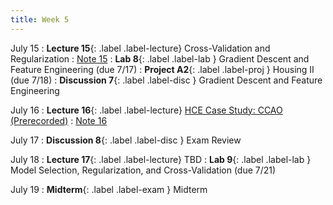 ```yaml
---
title: Week 5
---
```


July 15
: **Lecture 15**{: .label .label-lecture} Cross-Validation and Regularization
    : [Note 15](https://ds100.org/course-notes/cv_regularization/cv_reg.html)
: **Lab 8**{: .label .label-lab }  Gradient Descent and Feature Engineering (due 7/17)
: **Project A2**{: .label .label-proj } Housing II (due 7/18)
: **Discussion 7**{: .label .label-disc } Gradient Descent and Feature Engineering

July 16
: **Lecture 16**{: .label .label-lecture} [HCE Case Study: CCAO (Prerecorded)](lecture/lec16)
    : [Note 16](https://ds100.org/course-notes/case_study_HCE/case_study_HCE.html)

July 17
: **Discussion 8**{: .label .label-disc } Exam Review

July 18
: **Lecture 17**{: .label .label-lecture} TBD
: **Lab 9**{: .label .label-lab }  Model Selection, Regularization, and Cross-Validation (due 7/21)

July 19
: **Midterm**{: .label .label-exam } Midterm